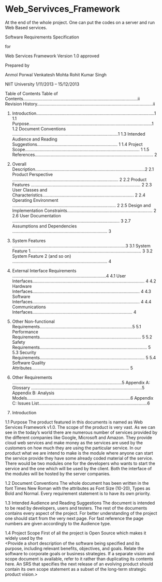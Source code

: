 Web_Servivces_Framework
=======================

At the end of the whole project. One can put the codes on a server and run Web Based services.


 Software Requirements Specification 

for 

Web Services Framework
Version 1.0 approved 

Prepared by 

Anmol Porwal 
Venkatesh Mohta
Rohit Kumar Singh

NIIT University
1/11/2013 – 15/12/2013











Table of Contents 
Table of Contents..............................................................................................ii 
Revision History...............................................................................................ii 
1. Introduction.................................................................................................1 
1.1 Purpose.....................................................................................................1
1.2 Document Conventions .......................................................................................1 
1.3 Intended Audience and Reading Suggestions.................................................................. 1 
1.4 Project Scope.............................................................................................. 1 
1.5 References................................................................................................. 2 
2. Overall Description..........................................................................................2 
2.1 Product Perspective ....................................................................................... 2 
2.2 Product Features .......................................................................................... 2 
2.3 User Classes and Characteristics........................................................................... 2 
2.4 Operating Environment ..................................................................................... 2 
2.5 Design and Implementation Constraints...................................................................... 2 
2.6 User Documentation ........................................................................................ 3 
2.7 Assumptions and Dependencies .............................................................................. 3 
3. System Features .............................................................................................3 
3.1 System Feature 1........................................................................................... 3 
3.2 System Feature 2 (and so on) .............................................................................. 4 
4. External Interface Requirements .............................................................................4 
4.1 User Interfaces............................................................................................ 4 
4.2 Hardware Interfaces........................................................................................ 4 
4.3 Software Interfaces........................................................................................ 4 
4.4 Communications Interfaces.................................................................................. 4 
5. Other Non-functional Requirements............................................................................5 
5.1 Performance Requirements................................................................................... 5 
5.2 Safety Requirements........................................................................................ 5 
5.3 Security Requirements...................................................................................... 5 
5.4 Software Quality Attributes................................................................................ 5 
6. Other Requirements ..........................................................................................5 
Appendix A: Glossary ...........................................................................................5 
Appendix B: Analysis Models.....................................................................................6 
Appendix C: Issues List.........................................................................................6


1. Introduction 

1.1 Purpose 
The product featured in this documents is named as Web Services Framework v1.0.
The scope of the product is very vast. As we can see in the today’s world there are numerous number of services provided by the different companies like Google, Microsoft and Amazon.
They provide cloud web services and make money as the services are used by the customers on how much they are using the particular service.
In our product what we are intend to make is the module where anyone can start the service provide they have some already coded material of the service.
There would be two modules one for the developers who wants to start the service and the one which will be used by the client.
Both the interface of the modules will be hosted by the server companies.

1.2 Document Conventions 
The whole document has been written in the font Times New Roman with the attributes as Font Size (10-20), Types as Bold and Normal.
Every requirement statement is to have its own priority.

1.3 Intended Audience and Reading Suggestions 
The document is intended to be read by developers, users and testers.
The rest of the documents contains every aspect of the project. For better understanding of the project one should start from the very next page. For fast reference the page numbers are given accordingly to the Audience type.

1.4 Project Scope
First of all the project is Open Source which makes it widely used by the  
<Provide a short description of the software being specified and its purpose, including relevant benefits, objectives, and goals. Relate the software to corporate goals or business strategies. If a separate vision and scope document is available, refer to it rather than duplicating its contents here. An SRS that specifies the next release of an evolving product should contain its own scope statement as a subset of the long-term strategic product vision.>


